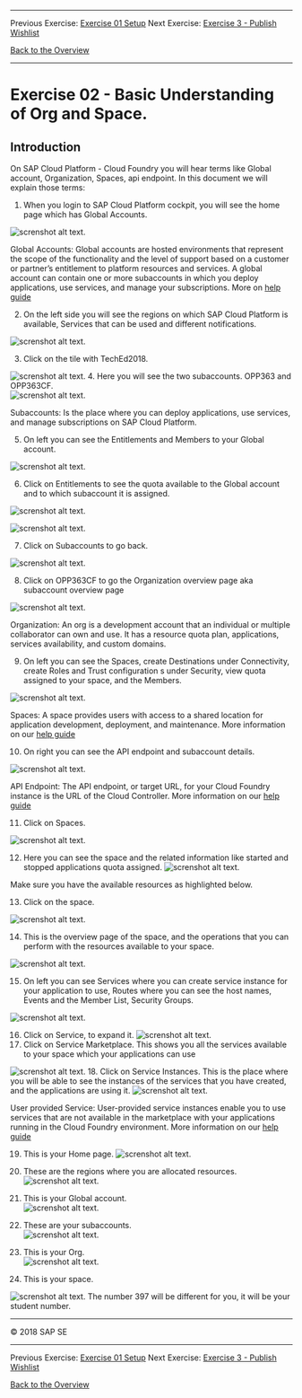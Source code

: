 - - - -
Previous Exercise: [Exercise 01 Setup](../Exercise-01-Setup) Next Exercise: [Exercise 3 - Publish Wishlist](../Exercise-03-Publish-Wishlist)

[Back to the Overview](../README.md)
- - - -

# Exercise 02 - Basic Understanding of Org and Space.

## Introduction 
On SAP Cloud Platform - Cloud Foundry you will hear terms like Global account, Organization, Spaces, api endpoint. In this document we will explain those terms: 


1.	When you login to SAP Cloud Platform cockpit, you will see the home page which has Global Accounts. 

![screnshot alt text](images/globalaccts.jpg).

Global Accounts: Global accounts are hosted environments that represent the scope of the functionality and the level of support based on a customer or partner’s entitlement to platform resources and services. 
A global account can contain one or more subaccounts in which you deploy applications, use services, and manage your subscriptions. More on [help guide](https://help.sap.com/viewer/e275296cbb1e4d5886fa38a2a2c78c06/Cloud/en-US/c165d95ee700407eb181770901caec94.html?q=global%20accounts) 


2.	On the left side you will see the regions on which SAP Cloud Platform is available, Services that can be used and different notifications.  

![screnshot alt text](images/lefttab.jpg).

3.	Click on the tile with TechEd2018. 

![screnshot alt text](images/tilewithteched.jpg).
4.	Here you will see the two subaccounts. OPP363 and OPP363CF.  
![screnshot alt text](images/subacct.jpg).

Subaccounts: Is the place where you can deploy applications, use services, and manage subscriptions on SAP Cloud Platform.

5.	On left you can see the Entitlements and Members to your Global account.

![screnshot alt text](images/entitlementsmemeber.jpg).

6.	Click on Entitlements to see the quota available to the Global account and to which subaccount it is assigned. 

![screnshot alt text](images/clcikentitlement.jpg).

![screnshot alt text](images/autoscalingentitlement.jpg).

7.	Click on Subaccounts to go back.

![screnshot alt text](images/cforg.jpg).

8.	Click on OPP363CF to go the Organization overview page aka subaccount overview page 

![screnshot alt text](images/orgdetail.jpg).

Organization: An org is a development account that an individual or multiple collaborator can own and use. It has a resource quota plan, applications, services availability, and custom domains.  

9.	On left you can see the Spaces, create Destinations under Connectivity, create Roles and Trust configuration s under Security, view quota assigned to your space, and the Members. 

![screnshot alt text](images/securityandquota.jpg).

Spaces: A space provides users with access to a shared location for application development, deployment, and maintenance.  More information on our [help guide](https://help.sap.com/viewer/e275296cbb1e4d5886fa38a2a2c78c06/Cloud/en-US/8426b2c65ebe4b1fa3ad9e1e571a2f28.html) 

10.	On right you can see the API endpoint and subaccount details. 


![screnshot alt text](images/subacctdetail.jpg).


API Endpoint: The API endpoint, or target URL, for your Cloud Foundry instance is the URL of the Cloud Controller. More information on our [help guide](https://help.sap.com/viewer/65de2977205c403bbc107264b8eccf4b/Cloud/en-US/350356d1dc314d3199dca15bd2ab9b0e.html)

11.	Click on Spaces. 

![screnshot alt text](images/spaces.jpg).


12.	Here you can see the space and the related information like started and stopped applications quota assigned.
![screnshot alt text](images/checkquota.jpg).

Make sure you have the available resources as highlighted below. 

13.	Click on the space.  


![screnshot alt text](images/clcikspace.jpg).

14.	This is the overview page of the space, and the operations that you can perform with the resources available to your space. 

![screnshot alt text](images/resourcesoverview.jpg).

15.	On left you can see Services where you can create service instance for your application to use, Routes where you can see the host names, Events and the Member List, Security Groups. 

![screnshot alt text](images/securitygroups.jpg).

16.	Click on Service, to expand it. 
![screnshot alt text](images/clcickservices.jpg).
17.	Click on Service Marketplace. This shows you all the services available to your space which your applications can use 

![screnshot alt text](images/servicemarketplace.jpg).
18.	Click on Service Instances. This is the place where you will be able to see the instances of the services that you have created, and the applications are using it. 
![screnshot alt text](images/serviceinstance.jpg).

User provided Service: User-provided service instances enable you to use services that are not available in the marketplace with your applications running in the Cloud Foundry environment. More information on our [help guide](https://help.sap.com/viewer/65de2977205c403bbc107264b8eccf4b/Cloud/en-US/a44355e200b44b968d98ddaa42f07c3a.html?q=User-Provided%20Services) 

19.	This is your Home page. 
![screnshot alt text](images/home.jpg).

20.	These are the regions where you are allocated resources.  
![screnshot alt text](images/allregion.jpg).
21.	This is your Global account.  
![screnshot alt text](images/tech2018globalacct.jpg).

22.	These are your subaccounts.  
![screnshot alt text](images/opp363subacct.jpg).

23.	This is your Org.  
![screnshot alt text](images/opp363subCF.jpg).

24.	This is your space.  

![screnshot alt text](images/opp363space.jpg).
The number 397 will be different for you, it will be your student number.

- - - -
© 2018 SAP SE
- - - -
Previous Exercise: [Exercise 01 Setup](../Exercise-01-Setup) Next Exercise: [Exercise 3 - Publish Wishlist](../Exercise-03-Publish-Wishlist)

[Back to the Overview](../README.md)
